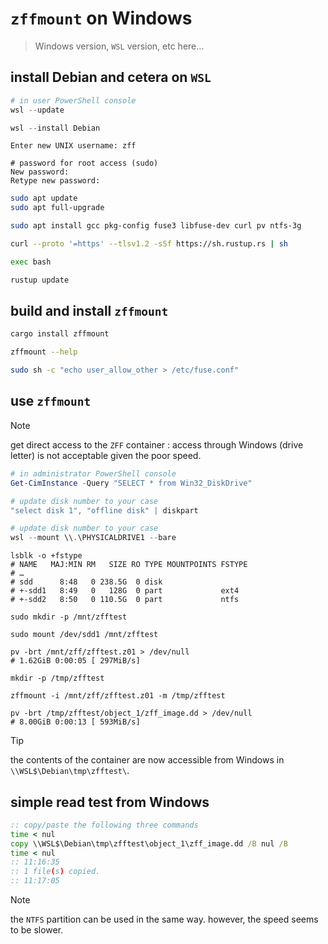 # `zffmount` on Windows

> Windows version, `WSL` version,  etc here...


## install Debian and cetera on `WSL`

```powershell
# in user PowerShell console
wsl --update

wsl --install Debian
```

```text
Enter new UNIX username: zff

# password for root access (sudo)
New password:
Retype new password:
```

```bash
sudo apt update
sudo apt full-upgrade

sudo apt install gcc pkg-config fuse3 libfuse-dev curl pv ntfs-3g

curl --proto '=https' --tlsv1.2 -sSf https://sh.rustup.rs | sh

exec bash

rustup update
```


## build and install `zffmount`

```bash
cargo install zffmount

zffmount --help

sudo sh -c "echo user_allow_other > /etc/fuse.conf"
```


## use `zffmount`

> [!NOTE]
> get direct access to the `ZFF` container :
> access through Windows (drive letter) is not acceptable given the poor speed.

```powershell
# in administrator PowerShell console
Get-CimInstance -Query "SELECT * from Win32_DiskDrive"

# update disk number to your case
"select disk 1", "offline disk" | diskpart

# update disk number to your case
wsl --mount \\.\PHYSICALDRIVE1 --bare
```

```bash/WSL
lsblk -o +fstype
# NAME   MAJ:MIN RM   SIZE RO TYPE MOUNTPOINTS FSTYPE
# …
# sdd      8:48   0 238.5G  0 disk
# +-sdd1   8:49   0   128G  0 part             ext4
# +-sdd2   8:50   0 110.5G  0 part             ntfs

sudo mkdir -p /mnt/zfftest

sudo mount /dev/sdd1 /mnt/zfftest
```

```bash/WSL
pv -brt /mnt/zff/zfftest.z01 > /dev/null
# 1.62GiB 0:00:05 [ 297MiB/s]
```

```bash/WSL
mkdir -p /tmp/zfftest

zffmount -i /mnt/zff/zfftest.z01 -m /tmp/zfftest

pv -brt /tmp/zfftest/object_1/zff_image.dd > /dev/null
# 8.00GiB 0:00:13 [ 593MiB/s]
```

> [!TIP]
> the contents of the container are now accessible from Windows in `\\WSL$\Debian\tmp\zfftest\`.


## simple read test from Windows

```cmd
:: copy/paste the following three commands
time < nul
copy \\WSL$\Debian\tmp\zfftest\object_1\zff_image.dd /B nul /B
time < nul
:: 11:16:35
:: 1 file(s) copied.
:: 11:17:05
```

> [!NOTE]
> the `NTFS` partition can be used in the same way.
> however, the speed seems to be slower.
